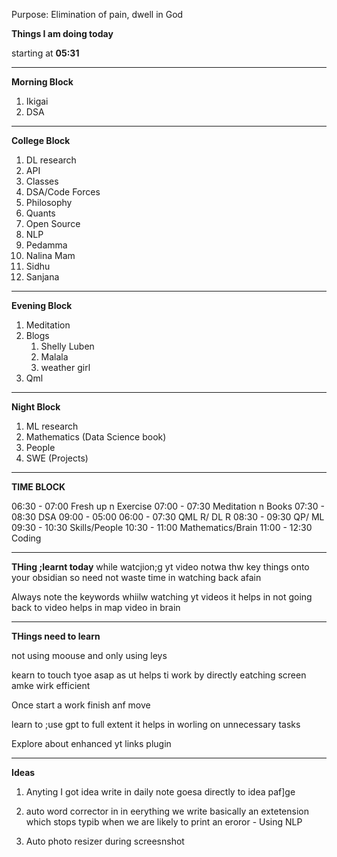 Purpose: Elimination of pain, dwell in God

**Things I am doing today**

starting at **05:31**


---
**Morning Block**
1) Ikigai
2) DSA
---
**College Block**
1) DL research
2) API
3) Classes
4) DSA/Code Forces
5) Philosophy
6) Quants
7) Open Source
8) NLP
9) Pedamma
10) Nalina Mam
11) Sidhu
12) Sanjana
---
**Evening Block**
1) Meditation
2) Blogs
	1) Shelly Luben
	2) Malala
	3) weather girl
3) Qml
---
**Night Block**
1) ML research
2) Mathematics (Data Science book)
3) People 
4) SWE (Projects)
---
**TIME BLOCK**

06:30 - 07:00   Fresh up n Exercise
07:00 - 07:30   Meditation n Books
07:30 - 08:30   DSA
09:00 - 05:00
06:00 - 07:30   QML R/ DL R
08:30 - 09:30   QP/ ML 
09:30 - 10:30   Skills/People
10:30 - 11:00   Mathematics/Brain
11:00 - 12:30   Coding

---

**THing ;learnt today**
while watcjion;g yt video notwa thw key things onto your obsidian so need not waste time in watching back afain

Always note the keywords whiilw watching yt videos it helps in not going back to video
helps in map video in brain



---

**THings need to learn**

not using moouse and only using leys

kearn to touch tyoe asap as ut helps ti work by directly eatching screen amke wirk efficient

Once start a work finish anf move

learn to ;use gpt to full extent it helps in worling on unnecessary tasks

Explore about enhanced yt links plugin

---
**Ideas**
1) Anyting I got idea write in daily note  goesa directly to idea paf]ge

2) auto word corrector in in eerything we write basically  an extetension which stops typib when we are likely to print an eroror - Using NLP

3) Auto photo resizer during screesnshot